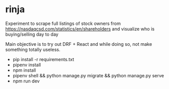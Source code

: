 # rinja
Experiment to scrape full listings of stock owners from https://nasdaqcsd.com/statistics/en/shareholders and visualize who is buying/selling day to day

Main objective is to try out DRF + React and while doing so, not make something totally useless.

* pip install -r requirements.txt
* pipenv install
* npm install
* pipenv shell && python manage.py migrate && python manage.py serve
* npm run dev
